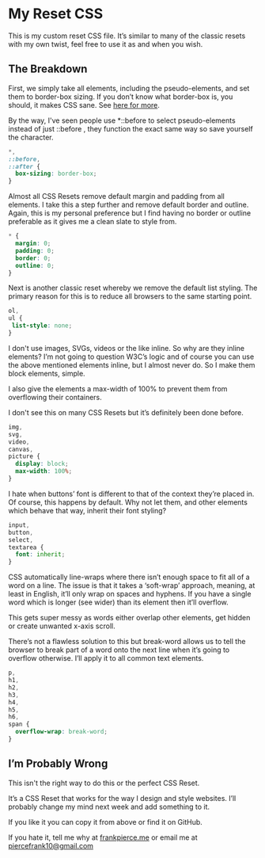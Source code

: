 # My Reset CSS

This is my custom reset CSS file. It’s similar to many of the classic resets with my own twist, feel free to use it as and when you wish.

## The Breakdown

First, we simply take all elements, including the pseudo-elements, and set them to border-box sizing. If you don’t know what border-box is, you should, it makes CSS sane. See [here for more](https://developer.mozilla.org/en-US/docs/Web/CSS/box-sizing).

By the way, I've seen people use *::before to select pseudo-elements instead of just ::before , they function the exact same way so save yourself the character.

```css
*,
::before,
::after {
  box-sizing: border-box;
}
```

Almost all CSS Resets remove default margin and padding from all elements. I take this a step further and remove default border and outline. Again, this is my personal preference but I find having no border or outline preferable as it gives me a clean slate to style from.

```css
* {
  margin: 0;
  padding: 0;
  border: 0;
  outline: 0;
}
```

Next is another classic reset whereby we remove the default list styling. The primary reason for this is to reduce all browsers to the same starting point.

```css
ol,
ul {
 list-style: none;
}
```

I don't use images, SVGs, videos or the like inline. So why are they inline elements? I’m not going to question W3C’s logic and of course you can use the above mentioned elements inline, but I almost never do. So I make them block elements, simple.

I also give the elements a max-width of 100% to prevent them from overflowing their containers.

I don't see this on many CSS Resets but it’s definitely been done before.

```css
img,
svg,
video,
canvas,
picture {
  display: block;
  max-width: 100%;
}
```

I hate when buttons’ font is different to that of the context they’re placed in. Of course, this happens by default. Why not let them, and other elements which behave that way, inherit their font styling?

```css
input,
button,
select,
textarea {
  font: inherit;
}
```

CSS automatically line-wraps where there isn’t enough space to fit all of a word on a line. The issue is that it takes a ‘soft-wrap’ approach, meaning, at least in English, it’ll only wrap on spaces and hyphens. If you have a single word which is longer (see wider) than its element then it’ll overflow.

This gets super messy as words either overlap other elements, get hidden or create unwanted x-axis scroll.

There’s not a flawless solution to this but break-word allows us to tell the browser to break part of a word onto the next line when it’s going to overflow otherwise. I’ll apply it to all common text elements.

```css
p,
h1,
h2,
h3,
h4,
h5,
h6,
span {
  overflow-wrap: break-word;
}
```

## I’m Probably Wrong
This isn't the right way to do this or the perfect CSS Reset.

It’s a CSS Reset that works for the way I design and style websites. I’ll probably change my mind next week and add something to it.

If you like it you can copy it from above or find it on GitHub.

If you hate it, tell me why at [frankpierce.me](https://www.frankpierce.me/) or email me at piercefrank10@gmail.com
